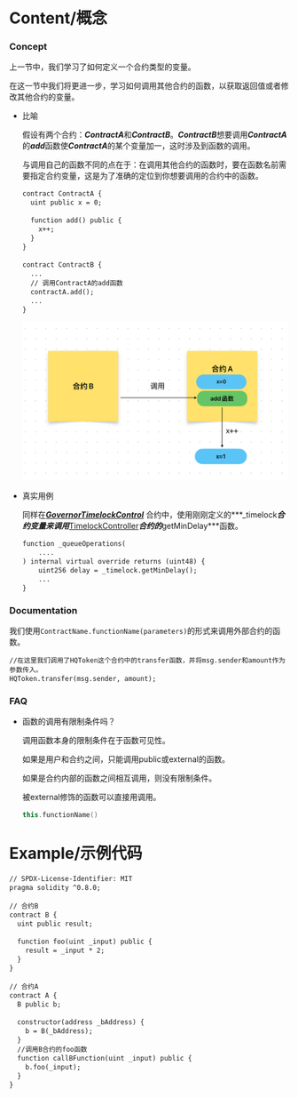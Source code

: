 # Content/概念

### Concept

上一节中，我们学习了如何定义一个合约类型的变量。

在这一节中我们将更进一步，学习如何调用其他合约的函数，以获取返回值或者修改其他合约的变量。

- 比喻
    
    假设有两个合约：***ContractA***和***ContractB***。***ContractB***想要调用***ContractA***的***add***函数使***ContractA***的某个变量加一，这时涉及到函数的调用。
    
    与调用自己的函数不同的点在于：在调用其他合约的函数时，要在函数名前需要指定合约变量，这是为了准确的定位到你想要调用的合约中的函数。
    
    ```solidity
    contract ContractA {
      uint public x = 0;
    
      function add() public {
        x++;
      }
    }
    
    contract ContractB {
      ...
      // 调用ContractA的add函数
      contractA.add();
      ...
    }
    ```
    
    ![2F9A61F9-28F0-45FA-8332-E718926CAD60.jpeg](./img/1-1.jpeg)
    
- 真实用例
    
    同样在[***GovernorTimelockControl***](https://github.com/OpenZeppelin/openzeppelin-contracts/blob/9ef69c03d13230aeff24d91cb54c9d24c4de7c8b/contracts/governance/extensions/GovernorTimelockControl.sol#L25) 合约中，使用刚刚定义的***_timelock***合约变量来调用***[TimelockController](https://github.com/OpenZeppelin/openzeppelin-contracts/blob/9ef69c03d13230aeff24d91cb54c9d24c4de7c8b/contracts/governance/TimelockController.sol#L24)***合约的***getMinDelay***函数。
    
    ```solidity
    function _queueOperations(
        ....
    ) internal virtual override returns (uint48) {
        uint256 delay = _timelock.getMinDelay();
        ...
    }
    ```
    

### Documentation

我们使用`ContractName.functionName(parameters)`的形式来调用外部合约的函数。

```solidity
//在这里我们调用了HQToken这个合约中的transfer函数，并将msg.sender和amount作为参数传入。
HQToken.transfer(msg.sender, amount);
```

### FAQ

- 函数的调用有限制条件吗？
    
    调用函数本身的限制条件在于函数可见性。
    
    如果是用户和合约之间，只能调用public或external的函数。
    
    如果是合约内部的函数之间相互调用，则没有限制条件。
    
    被external修饰的函数可以直接用调用。
    
    ```cpp
    this.functionName()
    ```

# Example/示例代码

```solidity
// SPDX-License-Identifier: MIT
pragma solidity ^0.8.0;

// 合约B
contract B {
  uint public result;

  function foo(uint _input) public {
    result = _input * 2;
  }
}

// 合约A
contract A {
  B public b;

  constructor(address _bAddress) {
    b = B(_bAddress);
  }
  //调用B合约的foo函数
  function callBFunction(uint _input) public {
    b.foo(_input);
  }
}
```
